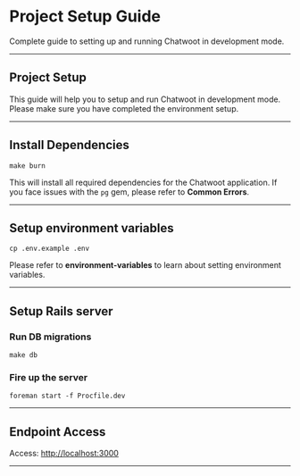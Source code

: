 # Project Setup Guide

Complete guide to setting up and running Chatwoot in development mode.

---

## Project Setup

This guide will help you to setup and run Chatwoot in development mode.
Please make sure you have completed the environment setup.

---

## Install Dependencies

```shell
make burn
```

This will install all required dependencies for the Chatwoot application.
If you face issues with the `pg` gem, please refer to **Common Errors**.

---

## Setup environment variables

```shell
cp .env.example .env
```

Please refer to **environment-variables** to learn about setting environment variables.

---

## Setup Rails server

### Run DB migrations

```postgres
make db
```

### Fire up the server

```shell
foreman start -f Procfile.dev
```

---

## Endpoint Access

Access: <http://localhost:3000>

---
